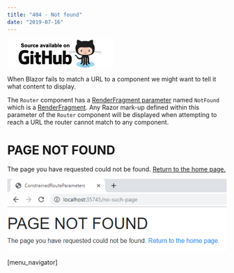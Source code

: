 ```yaml
---
title: "404 - Not found"
date: "2019-07-16"
---
```


[![](images/SourceLink.png)](https://github.com/mrpmorris/blazor-university/tree/master/src/Routing/PageNotFound)

When Blazor fails to match a URL to a component we might want to tell it what content to display.

The `Router` component has a [RenderFragment parameter](/templating-components-with-renderfragements) named `NotFound` which is a [RenderFragment](/templating-components-with-renderfragements/). Any Razor mark-up defined within this parameter of the `Router` component will be displayed when attempting to reach a URL the router cannot match to any component.

<Router AppAssembly="typeof(Program).Assembly">
	<Found Context="routeData">
		<RouteView RouteData="routeData" />
	</Found>
	<NotFound>
		<div class="content">
			<h1>PAGE NOT FOUND</h1>
			<p>
				The page you have requested could not be found. <a href="/">Return to the home page.</a>
			</p>
		</div>
	</NotFound>
</Router>

![](images/image-1.png)

\[menu\_navigator\]
